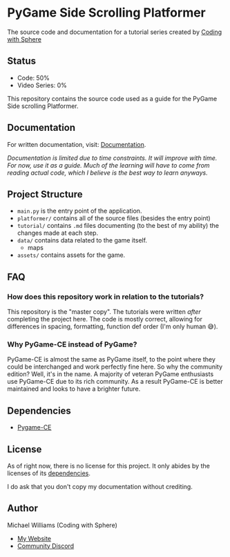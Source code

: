 # PyGame Side Scrolling Platformer

The source code and documentation for a tutorial series created by [Coding with Sphere](https://youtube.com/@codingwithsphere)

## Status
- Code: 50%
- Video Series: 0%

This repository contains the source code used as a guide for the PyGame Side scrolling Platformer.

## Documentation

For written documentation, visit: [Documentation](./tutorial/roadmap.md).

*Documentation is limited due to time constraints. It will improve with time. For now, use it as a guide. Much of the learning will have to come from reading actual code, which I believe is the best way to learn anyways.*

## Project Structure
- `main.py` is the entry point of the application.
- `platformer/` contains all of the source files (besides the entry point)
- `tutorial/` contains `.md` files documenting (to the best of my ability) the changes made at each step.
- `data/` contains data related to the game itself.
	- maps
- `assets/` contains assets for the game.

## FAQ

### How does this repository work in relation to the tutorials?
This repository is the "master copy". The tutorials were written *after* completing the project here. The code is mostly correct, allowing for differences in spacing, formatting, function def order (I'm only human 😅).

### Why PyGame-CE instead of PyGame?
PyGame-CE is almost the same as PyGame itself, to the point where they could be interchanged and work perfectly fine here. So why the community edition? Well, it's in the name. A majority of veteran PyGame enthusiasts use PyGame-CE due to its rich community. As a result PyGame-CE is better maintained and looks to have a brighter future.

## Dependencies
- [Pygame-CE](https://pyga.me)

## License
As of right now, there is no license for this project. It only abides by the licenses of its [dependencies](#dependencies).

I do ask that you don't copy my documentation without crediting.

## Author
Michael Williams (Coding with Sphere)
- [My Website](https://codingwithsphere.com)
- [Community Discord](https://discord.gg/BXBBJvABpp)
